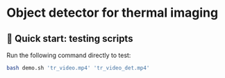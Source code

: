 # Object detector for thermal imaging

## :pushpin: Quick start: testing scripts
Run the following command directly to test:
```bash
bash demo.sh 'tr_video.mp4' 'tr_video_det.mp4'
```
